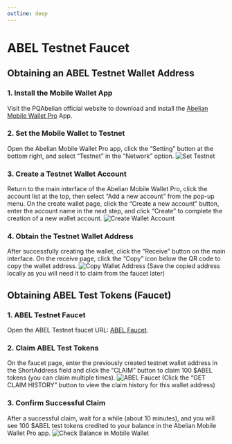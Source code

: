 ```yaml
---
outline: deep
---
```


# ABEL Testnet Faucet

## Obtaining an ABEL Testnet Wallet Address

### 1. Install the Mobile Wallet App
Visit the PQAbelian official website to download and install the [Abelian Mobile Wallet Pro](/downloads/latest#abelian-pro-mobile) App.

### 2. Set the Mobile Wallet to Testnet
Open the Abelian Mobile Wallet Pro app, click the “Setting” button at the bottom right, and select “Testnet” in the “Network” option.
![Set Testnet](/qday-testnet/abel-faucet/mobile-wallet-setting-testnet.png)

### 3. Create a Testnet Wallet Account
Return to the main interface of the Abelian Mobile Wallet Pro, click the account list at the top, then select “Add a new account” from the pop-up menu. On the create wallet page, click the “Create a new account” button, enter the account name in the next step, and click “Create” to complete the creation of a new wallet account.
![Create Wallet Account](/qday-testnet/abel-faucet/mobile-wallet-create-account.png)

### 4. Obtain the Testnet Wallet Address
After successfully creating the wallet, click the “Receive” button on the main interface. On the receive page, click the “Copy” icon below the QR code to copy the wallet address.
![Copy Wallet Address](/qday-testnet/abel-faucet/mobile-wallet-copy-address.png)
(Save the copied address locally as you will need it to claim from the faucet later)

## Obtaining ABEL Test Tokens (Faucet)

### 1. ABEL Testnet Faucet
Open the ABEL Testnet faucet URL: [ABEL Faucet](https://testnet-faucet.pqabelian.io/).

### 2. Claim ABEL Test Tokens
On the faucet page, enter the previously created testnet wallet address in the ShortAddress field and click the “CLAIM” button to claim 100 $ABEL tokens (you can claim multiple times).
![ABEL Faucet](/qday-testnet/abel-faucet/abel-faucet.png)
(Click the “GET CLAIM HISTORY” button to view the claim history for this wallet address)

### 3. Confirm Successful Claim
After a successful claim, wait for a while (about 10 minutes), and you will see 100 $ABEL test tokens credited to your balance in the Abelian Mobile Wallet Pro app.
![Check Balance in Mobile Wallet](/qday-testnet/abel-faucet/mobile-wallet-balance.png)
